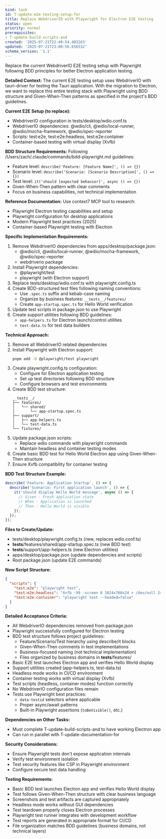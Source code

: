 ```yaml
---
kind: task
id: T-update-e2e-testing-setup-for
title: Replace WebdriverIO with Playwright for Electron E2E testing
status: open
priority: normal
prerequisites:
- T-update-build-scripts-and
created: '2025-07-21T22:49:54.403263'
updated: '2025-07-21T23:00:56.656532'
schema_version: '1.1'
---
```

Replace the current WebdriverIO E2E testing setup with Playwright following BDD principles for better Electron application testing.

**Detailed Context:**
The current E2E testing setup uses WebdriverIO with tauri-driver for testing the Tauri application. With the migration to Electron, we want to replace this entire testing stack with Playwright using BDD structure and Given-When-Then patterns as specified in the project's BDD guidelines.

**Current E2E Setup (to replace):**
- WebdriverIO configuration in tests/desktop/wdio.conf.ts
- WebdriverIO dependencies: @wdio/cli, @wdio/local-runner, @wdio/mocha-framework, @wdio/spec-reporter
- Scripts: test:e2e, test:e2e:headless, test:e2e:container
- Container-based testing with virtual display (Xvfb)

**BDD Structure Requirements:**
Following /Users/zach/.claude/commands/bdd-playwright.md guidelines:
- Feature level: `describe('Feature: [Feature Name]', () => {})`
- Scenario level: `describe('Scenario: [Scenario Description]', () => {})`
- Test level: `it('should [expected behavior]', async () => {})`
- Given-When-Then pattern with clear comments
- Focus on business capabilities, not technical implementation

**Reference Documentation:**
Use context7 MCP tool to research:
- Playwright Electron testing capabilities and setup
- Playwright configuration for desktop applications  
- Modern Playwright best practices (2025)
- Container-based Playwright testing with Electron

**Specific Implementation Requirements:**
1. Remove WebdriverIO dependencies from apps/desktop/package.json:
   - @wdio/cli, @wdio/local-runner, @wdio/mocha-framework, @wdio/spec-reporter
   - webdriverio package
2. Install Playwright dependencies:
   - @playwright/test
   - playwright (with Electron support)
3. Replace tests/desktop/wdio.conf.ts with playwright.config.ts
4. Create BDD-structured test files following naming conventions:
   - Use `.spec.ts` suffix and kebab-case naming
   - Organize by business features: `__tests__/features/`
   - Create `app-startup.spec.ts` for Hello World verification
5. Update test scripts in package.json to use Playwright
6. Create support utilities following BDD guidelines:
   - `app-helpers.ts` for Electron launch/control utilities
   - `test-data.ts` for test data builders

**Technical Approach:**
1. Remove all WebdriverIO related dependencies
2. Install Playwright with Electron support:
   ```bash
   pnpm add -D @playwright/test playwright
   ```
3. Create playwright.config.ts configuration:
   - Configure for Electron application testing
   - Set up test directories following BDD structure
   - Configure browsers and test environments
4. Create BDD test structure:
   ```
   __tests__/
   ├── features/
   │   └── shared/
   │       └── app-startup.spec.ts
   ├── support/
   │   ├── app-helpers.ts
   │   └── test-data.ts
   └── fixtures/
   ```
5. Update package.json scripts:
   - Replace wdio commands with playwright commands
   - Maintain headless and container testing modes
6. Create basic BDD test for Hello World Electron app using Given-When-Then structure
7. Ensure Xvfb compatibility for container testing

**BDD Test Structure Example:**
```typescript
describe('Feature: Application Startup', () => {
  describe('Scenario: First application launch', () => {
    it('should display Hello World message', async () => {
      // Given - Fresh application state
      // When - Application is launched
      // Then - Hello World is visible
    });
  });
});
```

**Files to Create/Update:**
- tests/desktop/playwright.config.ts (new, replaces wdio.conf.ts)
- __tests__/features/shared/app-startup.spec.ts (new BDD test)
- __tests__/support/app-helpers.ts (new Electron utilities)
- apps/desktop/package.json (update dependencies and scripts)
- Root package.json (update E2E commands)

**New Script Structure:**
```json
{
  "scripts": {
    "test:e2e": "playwright test",
    "test:e2e:headless": "Xvfb :99 -screen 0 1024x768x24 > /dev/null 2>&1 & sleep 2 && DISPLAY=:99 playwright test",
    "test:e2e:container": "playwright test --headed=false"
  }
}
```

**Detailed Acceptance Criteria:**
- All WebdriverIO dependencies removed from package.json
- Playwright successfully configured for Electron testing
- BDD test structure follows project guidelines:
  - Feature/Scenario/Test hierarchy using describe/it blocks
  - Given-When-Then comments in test implementations
  - Business-focused naming (not technical implementation)
  - Files organized by business domains in __tests__/features/
- Basic E2E test launches Electron app and verifies Hello World display
- Support utilities created (app-helpers.ts, test-data.ts)
- Headless mode works in CI/CD environment
- Container testing works with virtual display (Xvfb)
- Test scripts (headless, container modes) function correctly
- No WebdriverIO configuration files remain
- Tests use Playwright best practices:
  - `data-testid` selectors where applicable
  - Proper async/await patterns
  - Built-in Playwright assertions (`toBeVisible()`, etc.)

**Dependencies on Other Tasks:**
- Must complete T-update-build-scripts-and to have working Electron app
- Can run in parallel with T-update-documentation-for

**Security Considerations:**
- Ensure Playwright tests don't expose application internals
- Verify test environment isolation
- Test security features like CSP in Playwright environment
- Configure secure test data handling

**Testing Requirements:**
- Basic BDD test launches Electron app and verifies Hello World display
- Test follows Given-When-Then structure with clear business language
- Screenshots and test artifacts are captured appropriately
- Headless mode works without GUI dependencies
- Test teardown properly closes Electron processes
- Playwright test runner integrates with development workflow
- Test reports are generated in appropriate format for CI/CD
- File organization matches BDD guidelines (business domains, not technical layers)